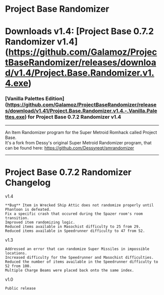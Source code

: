 # Project Base Randomizer
# Downloads v1.4: [Project Base 0.7.2 Randomizer v1.4] (https://github.com/Galamoz/ProjectBaseRandomizer/releases/download/v1.4/Project.Base.Randomizer.v1.4.exe)  
### [Vanilla Palettes Edition] (https://github.com/Galamoz/ProjectBaseRandomizer/releases/download/v1.41/Project.Base.Randomizer.v1.4.-.Vanilla.Palettes.exe) for Project Base 0.7.2 Randomizer v1.4


----------------------------------------------  

An Item Randomizer program for the Super Metroid Romhack called Project Base.  
It's a fork from Dessy's original Super Metroid Randomizer program, that can be found here: https://github.com/Dessyreqt/smrandomizer

----------------------------------------------
# Project Base 0.7.2 Randomizer Changelog

v1.4

	**Bug** Item in Wrecked Ship Attic does not randomize properly until Phantoon is defeated.
	Fix a specific crash that occured during the Spazer room's room transition.
	Improved item randomizing logic.
	Reduced items available in Masochist difficulty to 25 from 29.
	Reduced items available in Speedrunner difficulty to 47 from 52.

v1.3    

	Addressed an error that can randomize Super Missiles in impossible locations.  
	Increased difficulty for the Speedrunner and Masochist difficulties.    
	Reduced the number of items available in the Speedrunner difficulty to 52 from 100.  
	Multiple Charge Beams were placed back onto the same index.    
	
  
v1.0  

	Public release
